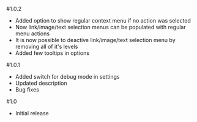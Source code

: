 #1.0.2
- Added option to show regular context menu if no action was selected
- Now link/image/text selection menus can be populated with regular menu actions
- It is now possible to deactive link/image/text selection menu by removing all of it's levels
- Added few tooltips in options

#1.0.1
- Added switch for debug mode in settings
- Updated description
- Bug fixes

#1.0
- Initial release